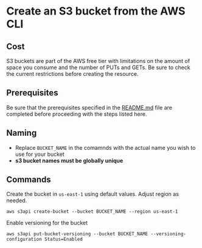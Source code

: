 # Create an S3 bucket from the AWS CLI

## Cost
S3 buckets are part of the AWS free tier with limitations on the amount
of space you consume and the number of PUTs and GETs. Be sure to check
the current restrictions before creating the resource. 

## Prerequisites
Be sure that the prerequisites specified in the [README.md](README.md) file are completed before proceeding with the steps listed here.

## Naming
- Replace `BUCKET_NAME` in the comamnds with the actual name you wish to use for your bucket
- **s3 bucket names must be globally unique**

## Commands
Create the bucket in `us-east-1` using default values. Adjust region as needed.

```ShellSession
aws s3api create-bucket --bucket BUCKET_NAME --region us-east-1
```

Enable versioning for the bucket

```ShellSession
aws s3api put-bucket-versioning --bucket BUCKET_NAME --versioning-configuration Status=Enabled
```